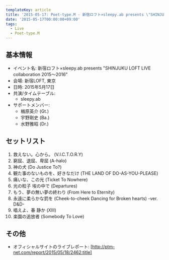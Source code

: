 ```yaml
---
templateKey: article
title: '2015-05-17: Poet-type.M - 新宿ロフト×sleepy.ab presents \"SHINJUKU LOFT LIVE collaboration 2015～2016\" at 新宿LOFT'
date: '2015-05-17T00:00:00+09:00'
tags:
  - Live
  - Poet-type.M
---
```

## 基本情報

* イベント名: 新宿ロフト×sleepy.ab presents "SHINJUKU LOFT LIVE collaboration 2015～2016"
* 会場: 新宿LOFT, 東京
* 日時: 2015年5月17日
* 共演/タイムテーブル:
  * sleepy.ab 
* サポートメンバー:
  * 楢原英介 (Gt.)
  * 宇野剛史 (Ba.)
  * 水野雅昭 (Dr.)

## セットリスト

1. 救えない。心から。 (V.I.C.T.O.R.Y)
1. 窮屈、退屈、卑屈 (A-halo)
1. 神の犬 (Do Justice To?)
1. 観た事のないものを、好きなだけ (THE LAND OF DO-AS-YOU-PLEASE)
1. 痛いな、この光 (Ticket To Nowhere)
1. 光の粒子 埃の中で (Departures)
1. もう、夢の無い夢の終わり (From Here to Eternity)
1. 永遠に柔らかな罰を (Cheek-to-cheek Dancing for Broken hearts) -ver. D&D-
1. 唱えよ、春 静か (XIII)
1. 楽園の追放者 (Somebody To Love)

## その他

* オフィシャルサイトのライブレポート: [http://ptm-net.com/report/2015/05/18/2462:title]
